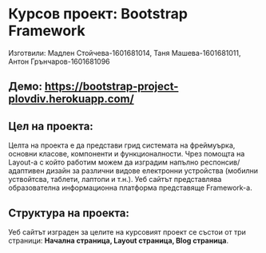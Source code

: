 <h1>Курсов проект: Bootstrap Framework</h1>
Изготвили: Мадлен Стойчева-1601681014, Таня Машева-1601681011, Антон Грънчаров-1601681096

<h2> Демо: <u>https://bootstrap-project-plovdiv.herokuapp.com/ </u> </h2>

<h2>Цел на проекта:</h2>

Целта на проекта е да представи грид системата на фреймуърка, основни класове, компоненти и функционалности. Чрез помощта на Layout-a с който работим можем да изградим напълно респонсив/адаптивен дизайн за различни видове електронни устройства (мобилни уствойтсва, таблети, лаптопи и т.н.). Уеб сайтът представлява образователна информационна платформа представяще Framework-a.

<h2>Структура на проекта:</h2>

Уеб сайтът изграден за целите на курсовият проект се състои от три страници: <b>Начална страница, Layout страница, Blog страница</b>.